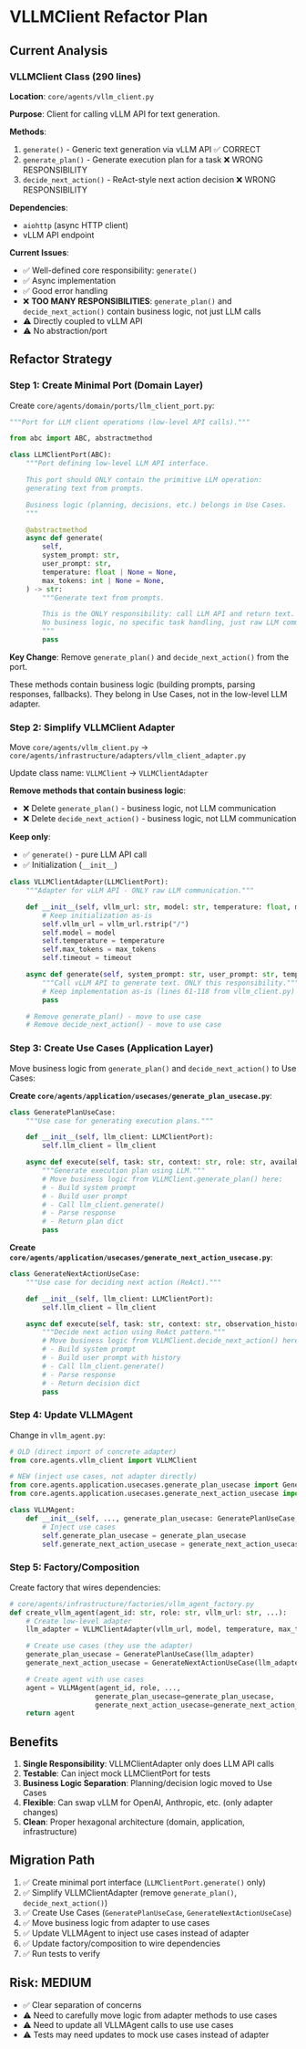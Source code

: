 # VLLMClient Refactor Plan

## Current Analysis

### VLLMClient Class (290 lines)

**Location**: `core/agents/vllm_client.py`

**Purpose**: Client for calling vLLM API for text generation.

**Methods**:
1. `generate()` - Generic text generation via vLLM API ✅ CORRECT
2. `generate_plan()` - Generate execution plan for a task ❌ WRONG RESPONSIBILITY
3. `decide_next_action()` - ReAct-style next action decision ❌ WRONG RESPONSIBILITY

**Dependencies**:
- `aiohttp` (async HTTP client)
- vLLM API endpoint

**Current Issues**:
- ✅ Well-defined core responsibility: `generate()`
- ✅ Async implementation
- ✅ Good error handling
- ❌ **TOO MANY RESPONSIBILITIES**: `generate_plan()` and `decide_next_action()` contain business logic, not just LLM calls
- ⚠️ Directly coupled to vLLM API
- ⚠️ No abstraction/port

## Refactor Strategy

### Step 1: Create Minimal Port (Domain Layer)

Create `core/agents/domain/ports/llm_client_port.py`:

```python
"""Port for LLM client operations (low-level API calls)."""

from abc import ABC, abstractmethod

class LLMClientPort(ABC):
    """Port defining low-level LLM API interface.

    This port should ONLY contain the primitive LLM operation:
    generating text from prompts.

    Business logic (planning, decisions, etc.) belongs in Use Cases.
    """

    @abstractmethod
    async def generate(
        self,
        system_prompt: str,
        user_prompt: str,
        temperature: float | None = None,
        max_tokens: int | None = None,
    ) -> str:
        """Generate text from prompts.

        This is the ONLY responsibility: call LLM API and return text.
        No business logic, no specific task handling, just raw LLM communication.
        """
        pass
```

**Key Change**: Remove `generate_plan()` and `decide_next_action()` from the port.

These methods contain business logic (building prompts, parsing responses, fallbacks).
They belong in Use Cases, not in the low-level LLM adapter.

### Step 2: Simplify VLLMClient Adapter

Move `core/agents/vllm_client.py` → `core/agents/infrastructure/adapters/vllm_client_adapter.py`

Update class name: `VLLMClient` → `VLLMClientAdapter`

**Remove methods that contain business logic**:
- ❌ Delete `generate_plan()` - business logic, not LLM communication
- ❌ Delete `decide_next_action()` - business logic, not LLM communication

**Keep only**:
- ✅ `generate()` - pure LLM API call
- ✅ Initialization (`__init__`)

```python
class VLLMClientAdapter(LLMClientPort):
    """Adapter for vLLM API - ONLY raw LLM communication."""

    def __init__(self, vllm_url: str, model: str, temperature: float, max_tokens: int, timeout: int):
        # Keep initialization as-is
        self.vllm_url = vllm_url.rstrip("/")
        self.model = model
        self.temperature = temperature
        self.max_tokens = max_tokens
        self.timeout = timeout

    async def generate(self, system_prompt: str, user_prompt: str, temperature: float | None = None, max_tokens: int | None = None) -> str:
        """Call vLLM API to generate text. ONLY this responsibility."""
        # Keep implementation as-is (lines 61-118 from vllm_client.py)
        pass

    # Remove generate_plan() - move to use case
    # Remove decide_next_action() - move to use case
```

### Step 3: Create Use Cases (Application Layer)

Move business logic from `generate_plan()` and `decide_next_action()` to Use Cases:

**Create `core/agents/application/usecases/generate_plan_usecase.py`**:

```python
class GeneratePlanUseCase:
    """Use case for generating execution plans."""

    def __init__(self, llm_client: LLMClientPort):
        self.llm_client = llm_client

    async def execute(self, task: str, context: str, role: str, available_tools: dict, constraints: dict | None = None) -> dict:
        """Generate execution plan using LLM."""
        # Move business logic from VLLMClient.generate_plan() here:
        # - Build system prompt
        # - Build user prompt
        # - Call llm_client.generate()
        # - Parse response
        # - Return plan dict
        pass
```

**Create `core/agents/application/usecases/generate_next_action_usecase.py`**:

```python
class GenerateNextActionUseCase:
    """Use case for deciding next action (ReAct)."""

    def __init__(self, llm_client: LLMClientPort):
        self.llm_client = llm_client

    async def execute(self, task: str, context: str, observation_history: list[dict], available_tools: dict) -> dict:
        """Decide next action using ReAct pattern."""
        # Move business logic from VLLMClient.decide_next_action() here:
        # - Build system prompt
        # - Build user prompt with history
        # - Call llm_client.generate()
        # - Parse response
        # - Return decision dict
        pass
```

### Step 4: Update VLLMAgent

Change in `vllm_agent.py`:

```python
# OLD (direct import of concrete adapter)
from core.agents.vllm_client import VLLMClient

# NEW (inject use cases, not adapter directly)
from core.agents.application.usecases.generate_plan_usecase import GeneratePlanUseCase
from core.agents.application.usecases.generate_next_action_usecase import GenerateNextActionUseCase

class VLLMAgent:
    def __init__(self, ..., generate_plan_usecase: GeneratePlanUseCase, generate_next_action_usecase: GenerateNextActionUseCase):
        # Inject use cases
        self.generate_plan_usecase = generate_plan_usecase
        self.generate_next_action_usecase = generate_next_action_usecase
```

### Step 5: Factory/Composition

Create factory that wires dependencies:

```python
# core/agents/infrastructure/factories/vllm_agent_factory.py
def create_vllm_agent(agent_id: str, role: str, vllm_url: str, ...):
    # Create low-level adapter
    llm_adapter = VLLMClientAdapter(vllm_url, model, temperature, max_tokens, timeout)

    # Create use cases (they use the adapter)
    generate_plan_usecase = GeneratePlanUseCase(llm_adapter)
    generate_next_action_usecase = GenerateNextActionUseCase(llm_adapter)

    # Create agent with use cases
    agent = VLLMAgent(agent_id, role, ...,
                     generate_plan_usecase=generate_plan_usecase,
                     generate_next_action_usecase=generate_next_action_usecase)
    return agent
```

## Benefits

1. **Single Responsibility**: VLLMClientAdapter only does LLM API calls
2. **Testable**: Can inject mock LLMClientPort for tests
3. **Business Logic Separation**: Planning/decision logic moved to Use Cases
4. **Flexible**: Can swap vLLM for OpenAI, Anthropic, etc. (only adapter changes)
5. **Clean**: Proper hexagonal architecture (domain, application, infrastructure)

## Migration Path

1. ✅ Create minimal port interface (`LLMClientPort.generate()` only)
2. ✅ Simplify VLLMClientAdapter (remove `generate_plan()`, `decide_next_action()`)
3. ✅ Create Use Cases (`GeneratePlanUseCase`, `GenerateNextActionUseCase`)
4. ✅ Move business logic from adapter to use cases
5. ✅ Update VLLMAgent to inject use cases instead of adapter
6. ✅ Update factory/composition to wire dependencies
7. ✅ Run tests to verify

## Risk: MEDIUM

- ✅ Clear separation of concerns
- ⚠️ Need to carefully move logic from adapter methods to use cases
- ⚠️ Need to update all VLLMAgent calls to use use cases
- ⚠️ Tests may need updates to mock use cases instead of adapter


